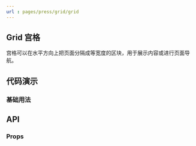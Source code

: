 ```yaml
---
url : pages/press/grid/grid
---
```


## Grid 宫格

宫格可以在水平方向上把页面分隔成等宽度的区块，用于展示内容或进行页面导航。


## 代码演示

### 基础用法


## API

### Props

